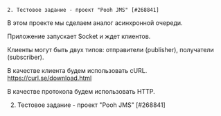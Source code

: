     2. Тестовое задание - проект "Pooh JMS" [#268841]
В этом проекте мы сделаем аналог асинхронной очереди.

Приложение запускает Socket и ждет клиентов.

Клиенты могут быть двух типов: отправители (publisher), получатели (subscriber).

В качестве клиента будем использовать cURL. https://curl.se/download.html

В качестве протокола будем использовать HTTP. 

2. Тестовое задание - проект "Pooh JMS" [#268841]
